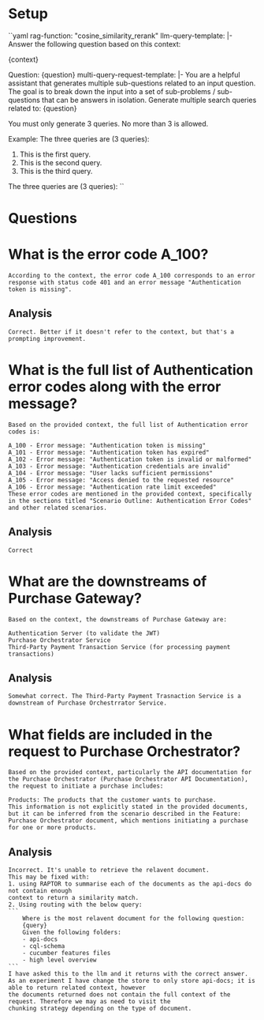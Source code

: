 # Setup
``yaml
rag-function: "cosine_similarity_rerank"
llm-query-template: |-
Answer the following question based on this context:

{context}

Question: {question}
multi-query-request-template: |-
You are a helpful assistant that generates multiple sub-questions related to an input question.
The goal is to break down the input into a set of sub-problems / sub-questions that can be answers in isolation.
Generate multiple search queries related to: {question}

You must only generate 3 queries. No more than 3 is allowed.

Example:
The three queries are (3 queries):
1. This is the first query.
2. This is the second query.
3. This is the third query.

The three queries are (3 queries):
``

# Questions
# What is the error code A_100?
    According to the context, the error code A_100 corresponds to an error response with status code 401 and an error message "Authentication token is missing".

## Analysis
    Correct. Better if it doesn't refer to the context, but that's a prompting improvement.

# What is the full list of Authentication error codes along with the error message?
    Based on the provided context, the full list of Authentication error codes is:
    
    A_100 - Error message: "Authentication token is missing"
    A_101 - Error message: "Authentication token has expired"
    A_102 - Error message: "Authentication token is invalid or malformed"
    A_103 - Error message: "Authentication credentials are invalid"
    A_104 - Error message: "User lacks sufficient permissions"
    A_105 - Error message: "Access denied to the requested resource"
    A_106 - Error message: "Authentication rate limit exceeded"
    These error codes are mentioned in the provided context, specifically in the sections titled "Scenario Outline: Authentication Error Codes" and other related scenarios.

## Analysis
    Correct

# What are the downstreams of Purchase Gateway?
    Based on the context, the downstreams of Purchase Gateway are:
    
    Authentication Server (to validate the JWT)
    Purchase Orchestrator Service
    Third-Party Payment Transaction Service (for processing payment transactions)

## Analysis
    Somewhat correct. The Third-Party Payment Trasnaction Service is a downstream of Purchase Orchestrrator Service.

# What fields are included in the request to Purchase Orchestrator?
    Based on the provided context, particularly the API documentation for the Purchase Orchestrator (Purchase Orchestrator API Documentation), the request to initiate a purchase includes:
    
    Products: The products that the customer wants to purchase.
    This information is not explicitly stated in the provided documents, but it can be inferred from the scenario described in the Feature: Purchase Orchestrator document, which mentions initiating a purchase for one or more products.

## Analysis
    Incorrect. It's unable to retrieve the relavent document.
    This may be fixed with:
    1. using RAPTOR to summarise each of the documents as the api-docs do not contain enough
    context to return a similarity match.
    2. Using routing with the below query:
    ``` 
        Where is the most relavent document for the following question:
        {query}
        Given the following folders:
        - api-docs
        - cql-schema
        - cucumber features files
        - high level overview
    ``` 
    I have asked this to the llm and it returns with the correct answer.
    As an experiment I have change the store to only store api-docs; it is able to return related context, however 
    the documents returned does not contain the full context of the request. Therefore we may as need to visit the
    chunking strategy depending on the type of document.
    

